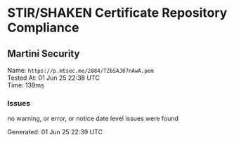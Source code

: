 # STIR/SHAKEN Certificate Repository Compliance

## Martini Security

Name: `https://p.mtsec.me/2884/TZbSAJ07nAwA.pem`\
Tested At: 01 Jun 25 22:38 UTC\
Time: 139ms

### Issues

no warning, or error, or notice date level issues were found

Generated: 01 Jun 25 22:39 UTC